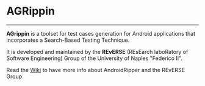 # AGRippin

----

**AGrippin** is a toolset for test cases generation for Android applications that incorporates a Search-Based Testing Technique.

It is developed and maintained by the **REvERSE** (REsEarch laboRatory of Software Engineering) Group of the University of Naples "Federico II".

Read the [Wiki](https://github.com/reverse-unina/agrippin/wiki) to have more info about AndroidRipper and the REvERSE Group

